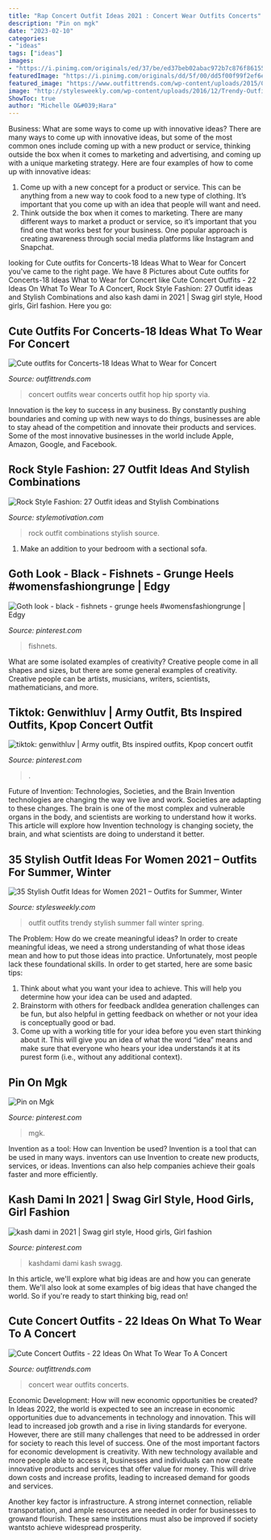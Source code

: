 ```yaml
---
title: "Rap Concert Outfit Ideas 2021 : Concert Wear Outfits Concerts"
description: "Pin on mgk"
date: "2023-02-10"
categories:
- "ideas"
tags: ["ideas"]
images:
- "https://i.pinimg.com/originals/ed/37/be/ed37beb02abac972b7c876f861550903.jpg"
featuredImage: "https://i.pinimg.com/originals/dd/5f/00/dd5f00f99f2ef6e7e6aef3908570bab1.jpg"
featured_image: "https://www.outfittrends.com/wp-content/uploads/2015/09/cute-outfits-to-wear-to-a-concert-14.jpg"
image: "http://stylesweekly.com/wp-content/uploads/2016/12/Trendy-Outfit-Ideas_34.jpg"
ShowToc: true
author: "Michelle O&#039;Hara"
---
```



Business: What are some ways to come up with innovative ideas?
There are many ways to come up with innovative ideas, but some of the most common ones include coming up with a new product or service, thinking outside the box when it comes to marketing and advertising, and coming up with a unique marketing strategy. Here are four examples of how to come up with innovative ideas: 
1. Come up with a new concept for a product or service. This can be anything from a new way to cook food to a new type of clothing. It’s important that you come up with an idea that people will want and need. 
2. Think outside the box when it comes to marketing. There are many different ways to market a product or service, so it’s important that you find one that works best for your business. One popular approach is creating awareness through social media platforms like Instagram and Snapchat.

	

		
looking for Cute outfits for Concerts-18 Ideas What to Wear for Concert you've came to the right page. We have 8 Pictures about Cute outfits for Concerts-18 Ideas What to Wear for Concert like Cute Concert Outfits - 22 Ideas On What To Wear To A Concert, Rock Style Fashion: 27 Outfit ideas and Stylish Combinations and also kash dami in 2021 | Swag girl style, Hood girls, Girl fashion. Here you go:
		
    
## Cute Outfits For Concerts-18 Ideas What To Wear For Concert

<img loading=lazy src="http://www.outfittrends.com/wp-content/uploads/2015/09/cute-outfits-to-wear-to-a-concert-10.jpg" onerror="this.onerror=null;this.src='https://tse3.mm.bing.net/th?id=OIP.KbLoHUReeDEWacc0BwYiiwHaNh&amp;pid=15.1';" alt="Cute outfits for Concerts-18 Ideas What to Wear for Concert">

_Source: outfittrends.com_

>concert outfits wear concerts outfit hop hip sporty via. 

	

Innovation is the key to success in any business. By constantly pushing boundaries and coming up with new ways to do things, businesses are able to stay ahead of the competition and innovate their products and services. Some of the most innovative businesses in the world include Apple, Amazon, Google, and Facebook.

    
## Rock Style Fashion: 27 Outfit Ideas And Stylish Combinations

<img loading=lazy src="https://www.stylemotivation.com/wp-content/uploads/2013/09/Rock-Style-Fashion-27-Outfit-ideas-and-Stylish-Combinations-4.jpg" onerror="this.onerror=null;this.src='https://tse1.mm.bing.net/th?id=OIP.28ajC0b6bkX7dUnkYkvQCgHaLE&amp;pid=15.1';" alt="Rock Style Fashion: 27 Outfit ideas and Stylish Combinations">

_Source: stylemotivation.com_

>rock outfit combinations stylish source. 

	

1. Make an addition to your bedroom with a sectional sofa.

    
## Goth Look - Black - Fishnets - Grunge Heels #womensfashiongrunge | Edgy

<img loading=lazy src="https://i.pinimg.com/originals/70/6c/4e/706c4e18fc23ebce48aae1043592df00.jpg" onerror="this.onerror=null;this.src='https://tse4.mm.bing.net/th?id=OIP.bpyYtDUq7XyI1efNezh53AHaKl&amp;pid=15.1';" alt="Goth look - black - fishnets - grunge heels #womensfashiongrunge | Edgy">

_Source: pinterest.com_

>fishnets. 

	

What are some isolated examples of creativity?
Creative people come in all shapes and sizes, but there are some general examples of creativity. Creative people can be artists, musicians, writers, scientists, mathematicians, and more.

    
## Tiktok: Genwithluv | Army Outfit, Bts Inspired Outfits, Kpop Concert Outfit

<img loading=lazy src="https://i.pinimg.com/originals/ed/37/be/ed37beb02abac972b7c876f861550903.jpg" onerror="this.onerror=null;this.src='https://tse3.mm.bing.net/th?id=OIP._evLw0cVpkHm8JkCg9o-FwHaNK&amp;pid=15.1';" alt="tiktok: genwithluv | Army outfit, Bts inspired outfits, Kpop concert outfit">

_Source: pinterest.com_

>. 

	

Future of Invention: Technologies, Societies, and the Brain
Invention technologies are changing the way we live and work. Societies are adapting to these changes. The brain is one of the most complex and vulnerable organs in the body, and scientists are working to understand how it works. This article will explore how Invention technology is changing society, the brain, and what scientists are doing to understand it better.

    
## 35 Stylish Outfit Ideas For Women 2021 – Outfits For Summer, Winter

<img loading=lazy src="http://stylesweekly.com/wp-content/uploads/2016/12/Trendy-Outfit-Ideas_34.jpg" onerror="this.onerror=null;this.src='https://tse1.mm.bing.net/th?id=OIP.5SaO8lKj9nndDqxrxSFa1QHaOm&amp;pid=15.1';" alt="35 Stylish Outfit Ideas for Women 2021 – Outfits for Summer, Winter">

_Source: stylesweekly.com_

>outfit outfits trendy stylish summer fall winter spring. 

	

The Problem: How do we create meaningful ideas?
In order to create meaningful ideas, we need a strong understanding of what those ideas mean and how to put those ideas into practice. Unfortunately, most people lack these foundational skills. In order to get started, here are some basic tips: 
1. Think about what you want your idea to achieve. This will help you determine how your idea can be used and adapted. 
2. Brainstorm with others for feedback andIdea generation challenges can be fun, but also helpful in getting feedback on whether or not your idea is conceptually good or bad. 
3. Come up with a working title for your idea before you even start thinking about it. This will give you an idea of what the word “idea” means and make sure that everyone who hears your idea understands it at its purest form (i.e., without any additional context).

    
## Pin On Mgk

<img loading=lazy src="https://i.pinimg.com/736x/84/1c/45/841c4583f17a61f8dfb8b8405ec7b91b.jpg" onerror="this.onerror=null;this.src='https://tse4.mm.bing.net/th?id=OIP.0KjgzeTSriJFQ1M4XNWYhwHaIt&amp;pid=15.1';" alt="Pin on Mgk">

_Source: pinterest.com_

>mgk. 

	

Invention as a tool: How can Invention be used?
Invention is a tool that can be used in many ways. inventors can use Invention to create new products, services, or ideas. Inventions can also help companies achieve their goals faster and more efficiently.

    
## Kash Dami In 2021 | Swag Girl Style, Hood Girls, Girl Fashion

<img loading=lazy src="https://i.pinimg.com/originals/dd/5f/00/dd5f00f99f2ef6e7e6aef3908570bab1.jpg" onerror="this.onerror=null;this.src='https://tse2.mm.bing.net/th?id=OIP.EwtubmNrdIZdxDT5SQNoSwHaJ9&amp;pid=15.1';" alt="kash dami in 2021 | Swag girl style, Hood girls, Girl fashion">

_Source: pinterest.com_

>kashdami dami kash swagg. 

	

In this article, we'll explore what big ideas are and how you can generate them. We'll also look at some examples of big ideas that have changed the world. So if you're ready to start thinking big, read on!

    
## Cute Concert Outfits - 22 Ideas On What To Wear To A Concert

<img loading=lazy src="https://www.outfittrends.com/wp-content/uploads/2015/09/cute-outfits-to-wear-to-a-concert-14.jpg" onerror="this.onerror=null;this.src='https://tse2.mm.bing.net/th?id=OIP.f8fJ3efWqDZHvUhBd6PMzwHaRw&amp;pid=15.1';" alt="Cute Concert Outfits - 22 Ideas On What To Wear To A Concert">

_Source: outfittrends.com_

>concert wear outfits concerts. 

	

Economic Development: How will new economic opportunities be created?
In Ideas 2022, the world is expected to see an increase in economic opportunities due to advancements in technology and innovation. This will lead to increased job growth and a rise in living standards for everyone. However, there are still many challenges that need to be addressed in order for society to reach this level of success. 
One of the most important factors for economic development is creativity. With new technology available and more people able to access it, businesses and individuals can now create innovative products and services that offer value for money. This will drive down costs and increase profits, leading to increased demand for goods and services.

Another key factor is infrastructure. A strong internet connection, reliable transportation, and ample resources are needed in order for businesses to growand flourish. These same institutions must also be improved if society wantsto achieve widespread prosperity.

